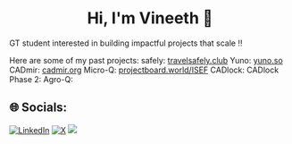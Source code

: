 <h1 align="center">Hi, I'm Vineeth 👋</h1>

GT student interested in building impactful projects that scale ‼️<br>

Here are some of my past projects:
safely: [travelsafely.club](www.travelsafely.club)
Yuno: [yuno.so](www.yuno.so)
CADmir: [cadmir.org](www.cadmir.org)
Micro-Q: [projectboard.world/ISEF](https://partner.projectboard.world/isef/project/ebed043t-micro-q-a-low-cost-iot-based-fluorometer)
CADlock: 
CADlock Phase 2: 
Agro-Q:


## 🌐 Socials:
[![LinkedIn](https://img.shields.io/badge/LinkedIn-%230077B5.svg?logo=linkedin&logoColor=white)](https://linkedin.com/in/vineeth-sendilraj) [![X](https://img.shields.io/badge/X-black.svg?logo=X&logoColor=white)](https://x.com/VineethSendil) [![](https://visitcount.itsvg.in/api?id=VineethSendilraj&icon=0&color=8)](https://visitcount.itsvg.in)

